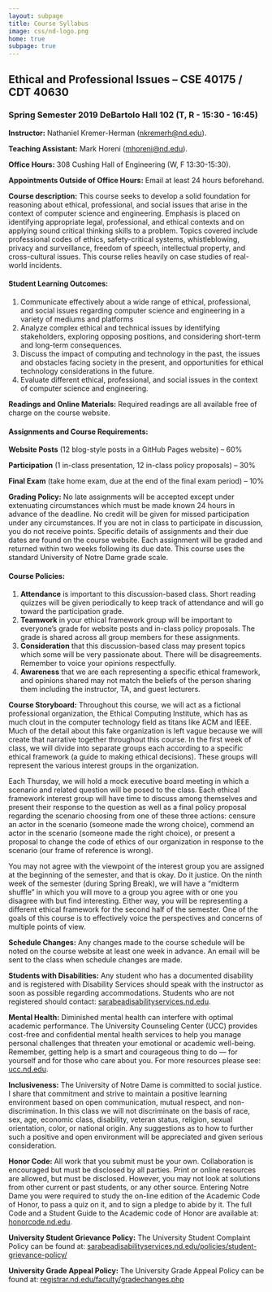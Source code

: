 ```yaml
---
layout: subpage
title: Course Syllabus
image: css/nd-logo.png
home: true
subpage: true
---
```


## Ethical and Professional Issues – CSE 40175 / CDT 40630
### Spring Semester 2019 DeBartolo Hall 102 (T, R - 15:30 - 16:45)

__Instructor:__  Nathaniel Kremer-Herman ([nkremerh@nd.edu](mailto:nkremerh@nd.edu)).

__Teaching Assistant:__  Mark Horeni ([mhoreni@nd.edu](mailto:mhoreni@nd.edu)).

__Office Hours:__  308 Cushing Hall of Engineering (W, F 13:30-15:30).

__Appointments Outside of Office Hours:__  Email at least 24 hours beforehand.

__Course description:__ This course seeks to develop a solid foundation for reasoning about ethical, professional, and social issues that arise in the context of computer science and engineering. Emphasis is placed on identifying appropriate legal, professional, and ethical contexts and on applying sound critical thinking skills to a problem. Topics covered include professional codes of ethics, safety-critical systems, whistleblowing, privacy and surveillance, freedom of speech, intellectual property, and cross-cultural issues. This course relies heavily on case studies of real-world incidents.
#### Student Learning Outcomes:
1.  Communicate effectively about a wide range of ethical, professional, and social issues regarding computer science and engineering in a variety of mediums and platforms
2.  Analyze complex ethical and technical issues by identifying stakeholders, exploring opposing positions, and considering short-term and long-term consequences.
3.  Discuss the impact of computing and technology in the past, the issues and obstacles facing society in the present, and opportunities for ethical technology considerations in the future.
4.  Evaluate different ethical, professional, and social issues in the context of computer science and engineering.

__Readings and Online Materials:__ Required readings are all available free of charge on the course website.

#### Assignments and Course Requirements:

__Website Posts__ (12 blog-style posts in a GitHub Pages website) – 60%

__Participation__ (1 in-class presentation, 12 in-class policy proposals) – 30%

__Final Exam__ (take home exam, due at the end of the final exam period) – 10%

__Grading Policy:__  No late assignments will be accepted except under extenuating circumstances which must be made known 24 hours in advance of the deadline. No credit will be given for missed participation under any circumstances. If you are not in class to participate in discussion, you do not receive points. Specific details of assignments and their due dates are found on the course website. Each assignment will be graded and returned within two weeks following its due date. This course uses the standard University of Notre Dame grade scale.

#### Course Policies:
1.  __Attendance__ is important to this discussion-based class. Short reading quizzes will be given periodically to keep track of attendance and will go toward the participation grade.
2.  __Teamwork__ in your ethical framework group will be important to everyone’s grade for website posts and in-class policy proposals. The grade is shared across all group members for these assignments.
3.  __Consideration__ that this discussion-based class may present topics which some will be very passionate about. There will be disagreements. Remember to voice your opinions respectfully.
4.  __Awareness__ that we are each representing a specific ethical framework, and opinions shared may not match the beliefs of the person sharing them including the instructor, TA, and guest lecturers.

__Course Storyboard:__  Throughout this course, we will act as a fictional professional organization, the Ethical Computing Institute, which has as much clout in the computer technology field as titans like ACM and IEEE. Much of the detail about this fake organization is left vague because we will create that narrative together throughout this course. In the first week of class, we will divide into separate groups each according to a specific ethical framework (a guide to making ethical decisions). These groups will represent the various interest groups in the organization.

Each Thursday, we will hold a mock executive board meeting in which a scenario and related question will be posed to the class. Each ethical framework interest group will have time to discuss among themselves and present their response to the question as well as a final policy proposal regarding the scenario choosing from one of these three actions: censure an actor in the scenario (someone made the wrong choice), commend an actor in the scenario (someone made the right choice), or present a proposal to change the code of ethics of our organization in response to the scenario (our frame of reference is wrong).

You may not agree with the viewpoint of the interest group you are assigned at the beginning of the semester, and that is okay. Do it justice. On the ninth week of the semester (during Spring Break), we will have a “midterm shuffle” in which you will move to a group you agree with or one you disagree with but find interesting. Either way, you will be representing a different ethical framework for the second half of the semester. One of the goals of this course is to effectively voice the perspectives and concerns of multiple points of view.

__Schedule Changes:__ Any changes made to the course schedule will be noted on the course website at least one week in advance. An email will be sent to the class when schedule changes are made.

__Students with Disabilities:__  Any student who has a documented disability and is registered with Disability Services should speak with the instructor as soon as possible regarding accommodations. Students who are not registered should contact: [sarabeadisabilityservices.nd.edu](https://sarabeadisabilityservices.nd.edu/).

__Mental Health:__  Diminished mental health can interfere with optimal academic performance. The University Counseling Center (UCC) provides cost-free and confidential mental health services to help you manage personal challenges that threaten your emotional or academic well-being. Remember, getting help is a smart and courageous thing to do — for yourself and for those who care about you. For more resources please see: [ucc.nd.edu](http://ucc.nd.edu/).

__Inclusiveness:__  The University of Notre Dame is committed to social justice. I share that commitment and strive to maintain a positive learning environment based on open communication, mutual respect, and non-discrimination. In this class we will not discriminate on the basis of race, sex, age, economic class, disability, veteran status, religion, sexual orientation, color, or national origin. Any suggestions as to how to further such a positive and open environment will be appreciated and given serious consideration.

  

__Honor Code:__  All work that you submit must be your own. Collaboration is encouraged but must be disclosed by all parties. Print or online resources are allowed, but must be disclosed. However, you may not look at solutions from other current or past students, or any other source.
Entering Notre Dame you were required to study the on-line edition of the Academic Code of Honor, to pass a quiz on it, and to sign a pledge to abide by it. The full Code and a Student Guide to the Academic code of Honor are available at: [honorcode.nd.edu](http://honorcode.nd.edu/).

  

__University Student Grievance Policy:__  The University Student Complaint Policy can be found at: [sarabeadisabilityservices.nd.edu/policies/student-grievance-policy/](https://sarabeadisabilityservices.nd.edu/policies/student-grievance-policy/)

__University Grade Appeal Policy:__  The University Grade Appeal Policy can be found at: [registrar.nd.edu/faculty/gradechanges.php](https://registrar.nd.edu/faculty/gradechanges.php)
